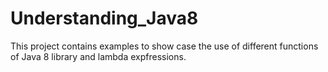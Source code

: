 # Understanding_Java8

This project contains examples to show case the use of different functions of Java 8 library and lambda expfressions.
